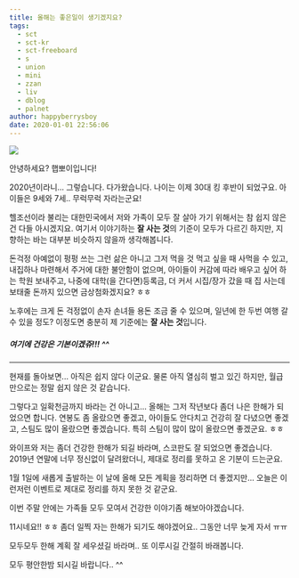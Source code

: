 ```yaml
---
title: 올해는 좋은일이 생기겠지요?
tags:
  - sct
  - sct-kr
  - sct-freeboard
  - s
  - union
  - mini
  - zzan
  - liv
  - dblog
  - palnet
author: happyberrysboy
date: 2020-01-01 22:56:06
---
```


![](https://steemitimages.com/0x0/https://cdn.steemitimages.com/DQmeVyCnkva2SjkjT5mk9XPo2BJzbK7szFE1pDqqAHrSBsC/WHALE_TITLE_COLORED_LOW.jpg)

안녕하세요? 햅뽀이입니다!

2020년이라니... 그렇습니다. 다가왔습니다. 나이는 이제 30대 킹 후반이 되었구요. 아이들은 9세와 7세.. 무럭무럭 자라는군요! 

헬조선이라 불리는 대한민국에서 저와 가족이 모두 잘 살아 가기 위해서는 참 쉽지 않은건 다들 아시겠지요. 여기서 이야기하는 **잘 사는 것**의 기준이 모두가 다르긴 하지만, 지향하는 바는 대부분 비슷하지 않을까 생각해봅니다. 

돈걱정 아예없이 펑펑 쓰는 그런 삶은 아니고 그저 먹을 것 먹고 싶을 때 사먹을 수 있고, 내집하나 마련해서 주거에 대한 불안함이 없으며, 아이들이 커감에 따라 배우고 싶어 하는 학원 보내주고, 나중에 대학(을 간다면)등록금, 더 커서 시집/장가 갔을 때 집 사는데 보태줄 돈까지 있으면 금상첨화겠지요? ㅎㅎ

노후에는 크게 돈 걱정없이 손자 손녀들 용돈 조금 줄 수 있으며, 일년에 한 두번 여행 갈 수 있을 정도? 이정도면 충분히 제 기준에는 **잘 사는 것**입니다.

##### 여기에 건강은 기본이겠쥬!!! ^^

___

현재를 돌아보면... 아직은 쉽지 않다 이군요. 물론 아직 열심히 벌고 있긴 하지만, 월급만으로는 정말 쉽지 않은 것 같습니다. 

그렇다고 일확천금까지 바라는 건 아니고... 올해는 그저 작년보다 좀더 나은 한해가 되었으면 합니다. 연봉도 좀 올랐으면 좋겠고,  아이들도 안다치고 건강히 잘 다녔으면 좋겠고, 스팀도 많이 올랐으면 좋겠습니다. 특히 스팀이 많이 많이 올랐으면 좋겠군요. ㅎㅎ

와이프와 저는 좀더 건강한 한해가 되길 바라며, 스코판도 잘 되었으면 좋겠습니다. 2019년 연말에 너무 정신없이 달려왔더니, 제대로 정리를 못하고 온 기분이 드는군요. 

1월 1일에 새롭게 출발하는 이 날에 올해 모든 계획을 정리하면 더 좋겠지만... 오늘은 이런저런 이벤트로 제대로 정리를 하지 못한 것 같군요.

이번 주말 안에는 가족들 모두 모여서 건강한 이야기좀 해보아야겠습니다.

11시네요!! ㅎㅎ 좀더 일찍 자는 한해가 되기도 해야겠어요.. 그동안 너무 늦게 자서 ㅠㅠ

모두모두 한해 계획 잘 세우셨길 바라며.. 또 이루시길 간절히 바래봅니다.

모두 평안한밤 되시길 바랍니다.. ^^